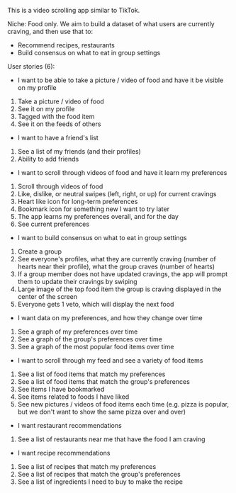 This is a video scrolling app similar to TikTok.

Niche: Food only. We aim to build a dataset of what users are currently craving, and then use that to:

- Recommend recipes, restaurants
- Build consensus on what to eat in group settings

User stories (6):

- I want to be able to take a picture / video of food and have it be visible on my profile
1) Take a picture / video of food
2) See it on my profile
3) Tagged with the food item
4) See it on the feeds of others

- I want to have a friend's list
1) See a list of my friends (and their profiles)
2) Ability to add friends

- I want to scroll through videos of food and have it learn my preferences
1) Scroll through videos of food
2) Like, dislike, or neutral swipes (left, right, or up) for current cravings
3) Heart like icon for long-term preferences
4) Bookmark icon for something new I want to try later
5) The app learns my preferences overall, and for the day
6) See current preferences

- I want to build consensus on what to eat in group settings
1) Create a group
2) See everyone's profiles, what they are currently craving (number of hearts near their profile), what the group craves (number of hearts)
3) If a group member does not have updated cravings, the app will prompt them to update their cravings by swiping
3) Large image of the top food item the group is craving displayed in the center of the screen
4) Everyone gets 1 veto, which will display the next food

- I want data on my preferences, and how they change over time
1) See a graph of my preferences over time
2) See a graph of the group's preferences over time
3) See a graph of the most popular food items over time

- I want to scroll through my feed and see a variety of food items
1) See a list of food items that match my preferences
2) See a list of food items that match the group's preferences
3) See items I have bookmarked
4) See items related to foods I have liked
5) See new pictures / videos of food items each time (e.g. pizza is popular, but we don't want to show the same pizza over and over)

- I want restaurant recommendations
1) See a list of restaurants near me that have the food I am craving

- I want recipe recommendations
1) See a list of recipes that match my preferences
2) See a list of recipes that match the group's preferences
3) See a list of ingredients I need to buy to make the recipe

